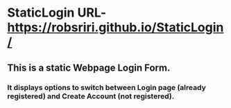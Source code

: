 # StaticLogin URL- https://robsriri.github.io/StaticLogin/
## This is a static Webpage Login Form.
### It displays options to switch between Login page (already registered) and Create Account (not registered).
 
